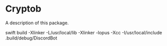 # Cryptob

A description of this package.

swift build -Xlinker -L/usr/local/lib -Xlinker -lopus -Xcc -I/usr/local/include
.build/debug/DiscordBot
